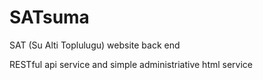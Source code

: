 # SATsuma
SAT (Su Alti Toplulugu) website back end

RESTful api service and simple administriative html service

